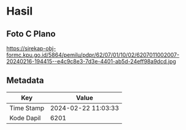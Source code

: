 # Hasil

## Foto C Plano

https://sirekap-obj-formc.kpu.go.id/5864/pemilu/pdpr/62/07/01/10/02/6207011002007-20240216-194415--e4c9c8e3-7d3e-4401-ab5d-24eff98a9dcd.jpg


## Metadata

| Key        | Value               |
| ---------- | ------------------- |
| Time Stamp | 2024-02-22 11:03:33 |
| Kode Dapil | 6201                |




